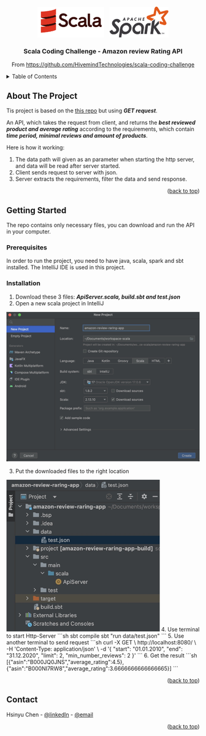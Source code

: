 <!-- PROJECT Title -->
<br />
<div align="center">
  <div>
    <img src="images/scala.png" alt="Logo" height="80" style="margin-right: 10px;">
    <img src="images/spark.png" alt="Logo" height="80">
  </div>
  <h3>Scala Coding Challenge - Amazon review Rating API</h3>
  <p>From <a href="https://github.com/HivemindTechnologies/scala-coding-challenge">https://github.com/HivemindTechnologies/scala-coding-challenge</a></p>
</div>
<!-- TABLE OF CONTENTS -->
<details>
  <summary>Table of Contents</summary>
  <ol>
    <li>
      <a href="#about-the-project">About The Project</a>
    </li>
    <li>
      <a href="#getting-started">Getting Started</a>
      <ul>
        <li><a href="#prerequisites">Prerequisites</a></li>
        <li><a href="#installation">Installation</a></li>
      </ul>
    </li>
    <li><a href="#contact">Contact</a></li>
  </ol>
</details>

<!-- ABOUT THE PROJECT -->
## About The Project
Tis project is based on the <a href="https://github.com/HivemindTechnologies/scala-coding-challenge">this repo</a> but using ***GET request***.

An API, which takes the request from client, and returns the ***best reviewed product and average rating*** according to the requirements, which contain ***time period, minimal reviews and amount of products***.

Here is how it working: 
1. The data path will given as an parameter when starting the http server, and data will be read after server started.
2. Client sends request to server with json.
3. Server extracts the requirements, filter the data and send response.

<p align="right">(<a href="#readme-top">back to top</a>)</p>

<!-- GETTING STARTED -->
## Getting Started
The repo contains only necessary files, you can download and run the API in your computer.

### Prerequisites
In order to run the project, you need to have java, scala, spark and sbt installed.
The IntelliJ IDE is used in this project.

### Installation
1. Download these 3 files: ***ApiServer.scala, build.sbt and test.json***
2. Open a new scala project in IntelliJ
<img src="images/new-project.jpeg" alt="new-project" width="600"/>

3. Put the downloaded files to the right location
<img src="images/project-structure.jpeg" alt="project-structure" width="400"/>
4. Use terminal to start Http-Server 
```sh
sbt compile
sbt "run data/test.json" 
```
5. Use another terminal to send request
```sh
  curl -X GET \
  http://localhost:8080/ \
  -H 'Content-Type: application/json' \
  -d '{
  "start": "01.01.2010",
  "end": "31.12.2020",
  "limit": 2,
  "min_number_reviews": 2
  }'
```
6. Get the result
```sh
[{"asin":"B000JQ0JNS","average_rating":4.5},
{"asin":"B000NI7RW8","average_rating":3.6666666666666665}]
```

<p align="right">(<a href="#readme-top">back to top</a>)</p>

<!-- CONTACT -->
## Contact

Hsinyu Chen - [@linkedIn](https://www.linkedin.com/in/hsinyu-chen-4b43b489/) - [@email](chenxinyu.tw@gmail.com)

<p align="right">(<a href="#readme-top">back to top</a>)</p>

<!-- MARKDOWN LINKS & IMAGES -->
<!-- https://www.markdownguide.org/basic-syntax/#reference-style-links -->
[linkedin-url]: https://www.linkedin.com/in/hsinyu-chen-4b43b489/
[new-project]: images/new-project.jpeg
[project-structure]: images/project-structure.jpeg
[http-server]: http-server.jpeg
[curl]: images/curl.jpeg



